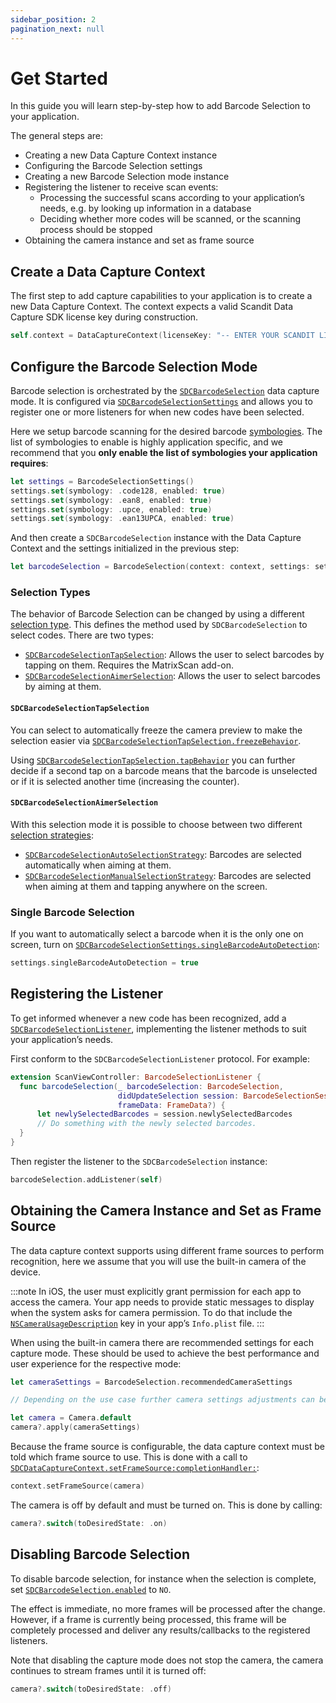 ```yaml
---
sidebar_position: 2
pagination_next: null
---
```


# Get Started

In this guide you will learn step-by-step how to add Barcode Selection to your application.

The general steps are:

- Creating a new Data Capture Context instance
- Configuring the Barcode Selection settings
- Creating a new Barcode Selection mode instance
- Registering the listener to receive scan events:
    - Processing the successful scans according to your application’s needs, e.g. by looking up information in a database
    - Deciding whether more codes will be scanned, or the scanning process should be stopped
- Obtaining the camera instance and set as frame source

## Create a Data Capture Context

The first step to add capture capabilities to your application is to create a new Data Capture Context. The context expects a valid Scandit Data Capture SDK license key during construction.

```swift
self.context = DataCaptureContext(licenseKey: "-- ENTER YOUR SCANDIT LICENSE KEY HERE --")
```

## Configure the Barcode Selection Mode

Barcode selection is orchestrated by the [`SDCBarcodeSelection`](https://docs.scandit.com/data-capture-sdk/ios/barcode-capture/api/barcode-selection.html#class-scandit.datacapture.barcode.selection.BarcodeSelection) data capture mode. It is configured via [`SDCBarcodeSelectionSettings`](https://docs.scandit.com/data-capture-sdk/ios/barcode-capture/api/barcode-selection-settings.html#class-scandit.datacapture.barcode.selection.BarcodeSelectionSettings) and allows you to register one or more listeners for when new codes have been selected.

Here we setup barcode scanning for the desired barcode [symbologies](../../../barcode-symbologies.md). The list of symbologies to enable is highly application specific, and we recommend that you **only enable the list of symbologies your application requires**:

```swift
let settings = BarcodeSelectionSettings()
settings.set(symbology: .code128, enabled: true)
settings.set(symbology: .ean8, enabled: true)
settings.set(symbology: .upce, enabled: true)
settings.set(symbology: .ean13UPCA, enabled: true)
```

And then create a `SDCBarcodeSelection` instance with the Data Capture Context and the settings initialized in the previous step:

```swift
let barcodeSelection = BarcodeSelection(context: context, settings: settings)
```

### Selection Types

The behavior of Barcode Selection can be changed by using a different [selection type](https://docs.scandit.com/data-capture-sdk/ios/barcode-capture/api/barcode-selection-type.html#interface-scandit.datacapture.barcode.selection.IBarcodeSelectionType). This defines the method used by `SDCBarcodeSelection` to select codes. There are two types:

- [`SDCBarcodeSelectionTapSelection`](https://docs.scandit.com/data-capture-sdk/ios/barcode-capture/api/barcode-selection-tap-selection.html#class-scandit.datacapture.barcode.selection.BarcodeSelectionTapSelection): Allows the user to select barcodes by tapping on them. Requires the MatrixScan add-on.
- [`SDCBarcodeSelectionAimerSelection`](https://docs.scandit.com/data-capture-sdk/ios/barcode-capture/api/barcode-selection-aimer-selection.html#class-scandit.datacapture.barcode.selection.BarcodeSelectionAimerSelection): Allows the user to select barcodes by aiming at them.

#### `SDCBarcodeSelectionTapSelection`

You can select to automatically freeze the camera preview to make the selection easier via [`SDCBarcodeSelectionTapSelection.freezeBehavior`](https://docs.scandit.com/data-capture-sdk/ios/barcode-capture/api/barcode-selection-tap-selection.html#property-scandit.datacapture.barcode.selection.BarcodeSelectionTapSelection.FreezeBehavior).

Using [`SDCBarcodeSelectionTapSelection.tapBehavior`](https://docs.scandit.com/data-capture-sdk/ios/barcode-capture/api/barcode-selection-tap-selection.html#property-scandit.datacapture.barcode.selection.BarcodeSelectionTapSelection.TapBehavior) you can further decide if a second tap on a barcode means that the barcode is unselected or if it is selected another time (increasing the counter).

#### `SDCBarcodeSelectionAimerSelection`

With this selection mode it is possible to choose between two different [selection strategies](https://docs.scandit.com/data-capture-sdk/ios/barcode-capture/api/barcode-selection-strategy.html#interface-scandit.datacapture.barcode.selection.IBarcodeSelectionStrategy):

- [`SDCBarcodeSelectionAutoSelectionStrategy`](https://docs.scandit.com/data-capture-sdk/ios/barcode-capture/api/barcode-selection-strategy.html#class-scandit.datacapture.barcode.selection.BarcodeSelectionAutoSelectionStrategy): Barcodes are selected automatically when aiming at them.
- [`SDCBarcodeSelectionManualSelectionStrategy`](https://docs.scandit.com/data-capture-sdk/ios/barcode-capture/api/barcode-selection-strategy.html#class-scandit.datacapture.barcode.selection.BarcodeSelectionManualSelectionStrategy): Barcodes are selected when aiming at them and tapping anywhere on the screen.

### Single Barcode Selection

If you want to automatically select a barcode when it is the only one on screen, turn on [`SDCBarcodeSelectionSettings.singleBarcodeAutoDetection`](https://docs.scandit.com/data-capture-sdk/ios/barcode-capture/api/barcode-selection-settings.html#property-scandit.datacapture.barcode.selection.BarcodeSelectionSettings.SingleBarcodeAutoDetection):

```swift
settings.singleBarcodeAutoDetection = true
```

## Registering the Listener

To get informed whenever a new code has been recognized, add a [`SDCBarcodeSelectionListener`](https://docs.scandit.com/data-capture-sdk/ios/barcode-capture/api/barcode-selection-listener.html#interface-scandit.datacapture.barcode.selection.IBarcodeSelectionListener), implementing the listener methods to suit your application’s needs.

First conform to the `SDCBarcodeSelectionListener` protocol. For example:

```swift
extension ScanViewController: BarcodeSelectionListener {
  func barcodeSelection(_ barcodeSelection: BarcodeSelection,
                        didUpdateSelection session: BarcodeSelectionSession,
                        frameData: FrameData?) {
      let newlySelectedBarcodes = session.newlySelectedBarcodes
      // Do something with the newly selected barcodes.
  }
}
```

Then register the listener to the `SDCBarcodeSelection` instance:

```swift
barcodeSelection.addListener(self)
```

## Obtaining the Camera Instance and Set as Frame Source

The data capture context supports using different frame sources to perform recognition, here we assume that you will use the built-in camera of the device.

:::note
In iOS, the user must explicitly grant permission for each app to access the camera. Your app needs to provide static messages to display when the system asks for camera permission. To do that include the [`NSCameraUsageDescription`](https://developer.apple.com/documentation/bundleresources/information_property_list/nscamerausagedescription) key in your app’s `Info.plist` file.
:::

When using the built-in camera there are recommended settings for each capture mode. These should be used to achieve the best performance and user experience for the respective mode:

```swift
let cameraSettings = BarcodeSelection.recommendedCameraSettings

// Depending on the use case further camera settings adjustments can be made here.

let camera = Camera.default
camera?.apply(cameraSettings)
```

Because the frame source is configurable, the data capture context must be told which frame source to use. This is done with a call to [`SDCDataCaptureContext.setFrameSource:completionHandler:`](https://docs.scandit.com/data-capture-sdk/ios/core/api/data-capture-context.html#method-scandit.datacapture.core.DataCaptureContext.SetFrameSourceAsync):

```swift
context.setFrameSource(camera)
```

The camera is off by default and must be turned on. This is done by calling:

```swift
camera?.switch(toDesiredState: .on)
```

## Disabling Barcode Selection

To disable barcode selection, for instance when the selection is complete, set [`SDCBarcodeSelection.enabled`](https://docs.scandit.com/data-capture-sdk/ios/barcode-capture/api/barcode-selection.html#property-scandit.datacapture.barcode.selection.BarcodeSelection.IsEnabled) to `NO`.

The effect is immediate, no more frames will be processed after the change. However, if a frame is currently being processed, this frame will be completely processed and deliver any results/callbacks to the registered listeners.

Note that disabling the capture mode does not stop the camera, the camera continues to stream frames until it is turned off:

```swift
camera?.switch(toDesiredState: .off)
```
